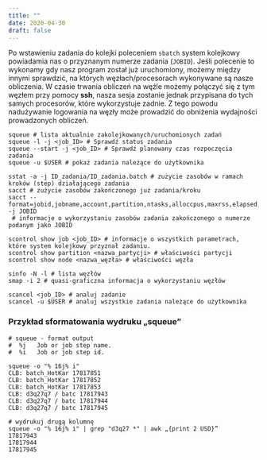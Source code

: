 ```yaml
---
title: ""
date: 2020-04-30
draft: false
---
```


Po wstawieniu zadania do kolejki poleceniem `sbatch` system kolejkowy powiadamia nas o przyznanym numerze zadania (`JOBID`).
Jeśli polecenie to wykonamy gdy nasz program został już uruchomiony,
możemy między innymi sprawdzić, na których węzłach/procesorach wykonywane są nasze obliczenia.
W czasie trwania obliczeń na węźle możemy połączyć się z tym węzłem przy pomocy **ssh**,
nasza sesja zostanie jednak przypisana do tych samych procesorów, które wykorzystuje zadnie.
Z tego powodu nadużywanie logowania na węzły może prowadzić do obniżenia wydajności prowadzonych obliczeń.

```.slurm
squeue # lista aktualnie zakolejkowanych/uruchomionych zadań
squeue -l -j <job_ID> # Sprawdź status zadania
squeue --start -j <job_ID> # Sprawdź planowany czas rozpoczęcia zadania
squeue -u $USER # pokaż zadania należące do użytkownika

sstat -a -j ID_zadania/ID_zadania.batch # zużycie zasobów w ramach kroków (step) działającego zadania
sacct # zużycie zasobów zakończonego już zadania/kroku
sacct --format=jobid,jobname,account,partition,ntasks,alloccpus,maxrss,elapsed,state,exitcode -j JOBID
 # informacje o wykorzystaniu zasobów zadania zakończonego o numerze podanym jako JOBID

scontrol show job <job_ID> # informacje o wszystkich parametrach, które system kolejkowy przyznał zadaniu.
scontrol show partition <nazwa_partycji> # właściwości partycji
scontrol show node <nazwa_węzła> # właściwości węzła

sinfo -N -l # lista węzłów
smap -i 2 # quasi-graficzna informacja o wykorzystaniu węzłów

scancel <job_ID> # analuj zadanie
scancel -u $USER # analuj wszystkie zadania należące do użytkownika
```

### Przykład sformatowania wydruku „squeue”

```.slurm
# squeue - format output
#  %j   Job or job step name.
#  %i   Job or job step id.

squeue -o "% 16j% i"
CLB: batch_HotKar 17817851
CLB: batch_HotKar 17817852
CLB: batch_HotKar 17817853
CLB: d3q27q7 / batc 17817943
CLB: d3q27q7 / batc 17817944
CLB: d3q27q7 / batc 17817945

# wydrukuj drugą kolumnę
squeue -o "% 16j% i" | grep "d3q27 *" | awk „{print 2 USD}”
17817943
17817944
17817945
```

